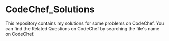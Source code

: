 # CodeChef_Solutions
This repository contains my solutions for some problems on CodeChef.
You can find the Related Questions on CodeChef by searching the file's name on CodeChef.
